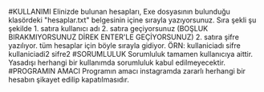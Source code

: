 #KULLANIMI
Elinizde bulunan hesapları, Exe dosyasının bulunduğu klasördeki "hesaplar.txt" belgesinin içine sırayla yazıyorsunuz. Sıra şekli şu şekilde 1. satıra kullanıcı adı 2. satıra geçiyorsunuz (BOŞLUK BIRAKMIYORSUNUZ DİREK ENTER'LE GEÇİYORSUNUZ) 2. satıra şifre yazılıyor. tüm hesaplar için böyle sırayla gidiyor. ÖRN:
kullaniciadı
sifre
kullaniciadi2
sifre2
#SORUMLULUK
Sorumluluk tamamen kullanıcıya aittir. Yasadışı herhangi bir kullanımda sorumluluk kabul edilmeyecektir.
#PROGRAMIN AMACI
Programın amacı instagramda zararlı herhangi bir hesabın şikayet edilip kapatılmasıdır.
